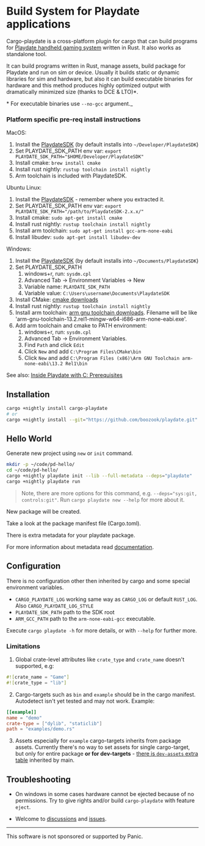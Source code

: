 # Build System for Playdate applications

Cargo-playdate is a cross-platform plugin for cargo that can build programs for [Playdate handheld gaming system](https://play.date) written in Rust. It also works as standalone tool.

It can build programs written in Rust, manage assets, build package for Playdate and run on sim or device.
Usually it builds static or dynamic libraries for sim and hardware,
but also it can build executable binaries for hardware and this method produces highly optimized output with dramatically minimized size (thanks to DCE & LTO)\*.

\* For executable binaries use `--no-gcc` argument._

### Platform specific pre-req install instructions

MacOS:

1. Install the [PlaydateSDK](https://play.date/dev/) (by default installs into `~/Developer/PlaydateSDK`)
1. Set PLAYDATE_SDK_PATH env var: `export PLAYDATE_SDK_PATH="$HOME/Developer/PlaydateSDK"`
1. Install cmake: `brew install cmake`
1. Install rust nightly: `rustup toolchain install nightly`
1. Arm toolchain is included with PlaydateSDK.

Ubuntu Linux:
1. Install the [PlaydateSDK](https://play.date/dev/) - remember where you extracted it.
1. Set PLAYDATE_SDK_PATH env var: `export PLAYDATE_SDK_PATH="/path/to/PlaydateSDK-2.x.x/"`
1. Install cmake: `sudo apt-get install cmake`
1. Install rust nightly: `rustup toolchain install nightly`
1. Install arm toolchain: `sudo apt-get install gcc-arm-none-eabi`
1. Install libudev: `sudo apt-get install libudev-dev`

Windows:
1. Install the [PlaydateSDK](https://play.date/dev/) (by default installs into `~/Documents/PlaydateSDK`)
1. Set PLAYDATE_SDK_PATH
    1. windows+r, run: `sysdm.cpl`
    2. Advanced Tab -> Environment Variables -> New
    3. Variable name: `PLAYDATE_SDK_PATH`
    4. Variable value: `C:\Users\username\Documents\PlaydateSDK`
1. Install CMake: [cmake downloads](https://cmake.org/download/)
1. Install rust nightly: `rustup toolchain install nightly`
1. Install arm toolchain: [arm gnu toolchain downloads](https://developer.arm.com/downloads/-/arm-gnu-toolchain-downloads). Filename will be like 'arm-gnu-toolchain-13.2.rel1-mingw-w64-i686-arm-none-eabi.exe'.
1. Add arm toolchain and cmake to PATH environment:
    1. windows+r, run: `sysdm.cpl`
    2. Advanced Tab -> Environment Variables.
    3. Find `Path` and click `Edit`
    4. Click `New` and add `C:\Program Files\CMake\bin`
    4. Click `New` and add `C:\Program Files (x86)\Arm GNU Toolchain arm-none-eabi\13.2 Rel1\bin`


 <!-- TODO: Make gcc optional -->

See also: [Inside Playdate with C: Prerequisites](https://sdk.play.date/Inside%20Playdate%20with%20C.html#_prerequisites)

## Installation

```bash
cargo +nightly install cargo-playdate
# or
cargo +nightly install --git="https://github.com/boozook/playdate.git" --bin=cargo-playdate
```


## Hello World

Generate new project using `new` or `init` command.

```bash
mkdir -p ~/code/pd-hello/
cd ~/code/pd-hello/
cargo +nightly playdate init --lib --full-metadata --deps="playdate"
cargo +nightly playdate run
```

> Note, there are more options for this command, e.g. `--deps="sys:git, controls:git"`.
> Run `cargo playdate new --help` for more about it.

New package will be created.

Take a look at the package manifest file (Cargo.toml).

There is extra metadata for your playdate package.

For more information about metadata read [documentation][metadata-readme].

[metadata-readme]: https://github.com/boozook/playdate/blob/main/support/build/README.md#assets


<!--
## Crank(start) compatibility

TODO: Impl and describe compatibility with crank(start).
-->


## Configuration

There is no configuration other then inherited by cargo and some special environment variables.

- `CARGO_PLAYDATE_LOG` working same way as `CARGO_LOG` or default `RUST_LOG`. Also `CARGO_PLAYDATE_LOG_STYLE`
- `PLAYDATE_SDK_PATH` path to the SDK root
- `ARM_GCC_PATH` path to the `arm-none-eabi-gcc` executable.

Execute `cargo playdate -h` for more details, or with `--help` for further more.



### Limitations

1. Global crate-level attributes like `crate_type` and `crate_name` doesn't supported, e.g:
```rust
#![crate_name = "Game"]
#![crate_type = "lib"]
```

2. Cargo-targets such as `bin` and `example` should be in the cargo manifest. Autodetect isn't yet tested and may not work. Example:
```toml
[[example]]
name = "demo"
crate-type = ["dylib", "staticlib"]
path = "examples/demo.rs"
```


3. Assets especially for `example` cargo-targets inherits from package assets. Currently there's no way to set assets for single cargo-target, but only for entire package __or for dev-targets__ - [there is `dev-assets` extra table][dev-assets-doc] inherited by main.


[dev-assets-doc]: https://github.com/boozook/playdate/tree/main/support/build#dev-assets


## Troubleshooting

* On windows in some cases hardware cannot be ejected because of no permissions. Try to give rights and/or build `cargo-playdate` with feature `eject`.

* Welcome to [discussions](https://github.com/boozook/playdate/discussions) and [issues](https://github.com/boozook/playdate/issues).

- - -

This software is not sponsored or supported by Panic.
